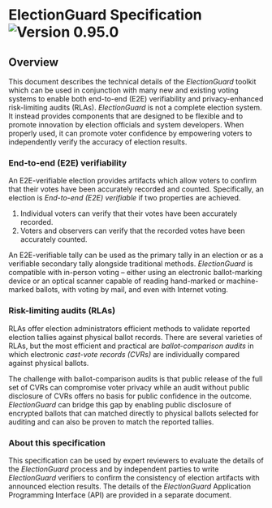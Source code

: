# ElectionGuard Specification ![Version 0.95.0][green-badge-0.95.0]

## Overview

This document describes the technical details of the _ElectionGuard_ toolkit which can be used in conjunction with many new and existing voting systems to enable both end-to-end (E2E) verifiability and privacy-enhanced risk-limiting audits (RLAs). _ElectionGuard_ is not a complete election system. It instead provides components that are designed to be flexible and to promote innovation by election officials and system developers. When properly used, it can promote voter confidence by empowering voters to independently verify the accuracy of election results.

### End-to-end (E2E) verifiability

An E2E-verifiable election provides artifacts which allow voters to confirm that their votes have been accurately recorded and counted. Specifically, an election is _End-to-end (E2E) verifiable_ if two properties are achieved.

1. Individual voters can verify that their votes have been accurately recorded.
2. Voters and observers can verify that the recorded votes have been accurately counted.

An E2E-verifiable tally can be used as the primary tally in an election or as a verifiable secondary tally alongside traditional methods. _ElectionGuard_ is compatible with in-person voting – either using an electronic ballot-marking device or an optical scanner capable of reading hand-marked or machine-marked ballots, with voting by mail, and even with Internet voting.

### Risk-limiting audits (RLAs)

RLAs offer election administrators efficient methods to validate reported election tallies against physical ballot records. There are several varieties of RLAs, but the most efficient and practical are _ballot-comparison audits_ in which electronic _cast-vote records (CVRs)_ are individually compared against physical ballots.

The challenge with ballot-comparison audits is that public release of the full set of CVRs can compromise voter privacy while an audit without public disclosure of CVRs offers no basis for public confidence in the outcome. _ElectionGuard_ can bridge this gap by enabling public disclosure of encrypted ballots that can matched directly to physical ballots selected for auditing and can also be proven to match the reported tallies.

### About this specification

This specification can be used by expert reviewers to evaluate the details of the _ElectionGuard_ process and by independent parties to write _ElectionGuard_ verifiers to confirm the consistency of election artifacts with announced election results. The details of the _ElectionGuard_ Application Programming Interface (API) are provided in a separate document.

<!-- Links -->

[green-badge-0.95.0]: https://img.shields.io/badge/Version-v0.95.0-green
